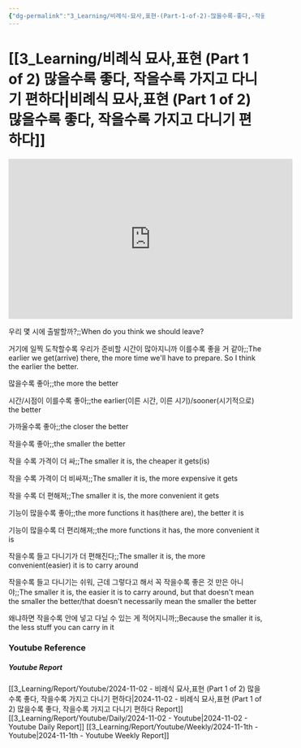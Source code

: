 ```yaml
---
{"dg-permalink":"3_Learning/비례식-묘사,표현-(Part-1-of-2)-많을수록-좋다,-작을수록-가지고-다니기-편하다","dg-note-icon":"youtube","created-date":"2024-11-02 10:19:02 am","date":"2024-11-02","type":"youtube","tags":["youtube","english","flashcards"],"aliases":null,"youtuber":"빨모쌤","channelName":"라이브 아카데미","link":"https://www.youtube.com/watch?v=pmfS4JlUjjI","img":"https://img.youtube.com/vi/pmfS4JlUjjI/0.jpg","dg-publish":true,"permalink":"/3_Learning/비례식-묘사,표현-(Part-1-of-2)-많을수록-좋다,-작을수록-가지고-다니기-편하다/","dgPassFrontmatter":true,"noteIcon":"youtube"}
---
```


# [[3_Learning/비례식 묘사,표현 (Part 1 of 2) 많을수록 좋다, 작을수록 가지고 다니기 편하다\|비례식 묘사,표현 (Part 1 of 2) 많을수록 좋다, 작을수록 가지고 다니기 편하다]]


<div class="container-root"><span></span></div><div><div class="container-root"><iframe width="560" height="315" src="https://www.youtube.com/embed/pmfS4JlUjjI" title="YouTube video player" frameborder="0" allow="accelerometer; autoplay; clipboard-write; encrypted-media; gyroscope; picture-in-picture; web-share" allowfullscreen=""></iframe></div></div>

우리 몇 시에 출발할까?;;When do you think we should leave?
<!--SR:!2024-12-03,9,250-->
거기에 일찍 도착할수록 우리가 준비할 시간이 많아지니까 이를수록 좋을 거 같아;;The earlier we get(arrive) there, the more time we'll have to prepare. So I think the earlier the better.
<!--SR:!2024-12-01,11,270-->

많을수록 좋아;;the more the better
<!--SR:!2024-12-04,14,290-->
시간/시점이 이를수록 좋아;;the earlier(이른 시간, 이른 시기)/sooner(시기적으로) the better
<!--SR:!2024-12-05,15,290-->
가까울수록 좋아;;the closer the better
<!--SR:!2024-12-06,16,290-->
작을수록 좋아;;the smaller the better
<!--SR:!2024-12-01,11,270-->
작을 수록 가격이 더 싸;;The smaller it is, the cheaper it gets(is)
<!--SR:!2024-12-04,14,290-->
작을 수록 가격이 더 비싸져;;The smaller it is, the more expensive it gets
<!--SR:!2024-12-04,14,290-->
작을 수록 더 편해져;;The smaller it is, the more convenient it gets
<!--SR:!2024-12-01,11,270-->
기능이 많을수록 좋아;;the more functions it has(there are), the better it is
<!--SR:!2024-12-02,12,270-->
기능이 많을수록 더 편리해져;;the more functions it has, the more convenient it is
<!--SR:!2024-12-01,11,270-->
작을수록 들고 다니기가 더 편해진다;;The smaller it is, the more convenient(easier) it is to carry around
<!--SR:!2024-12-05,15,290-->
작을수록 들고 다니기는 쉬워, 근데 그렇다고 해서 꼭 작을수록 좋은 것 만은 아니야;;The smaller it is, the easier it is to carry around, but that doesn't mean the smaller the better/that doesn't necessarily mean the smaller the better
<!--SR:!2024-12-09,17,299-->
왜냐하면 작을수록 안에 넣고 다닐 수 있는 게 적어지니까;;Because the smaller it is, the less stuff you can carry in it
<!--SR:!2024-12-02,12,270-->







### Youtube Reference
##### Youtube Report
[[3_Learning/Report/Youtube/2024-11-02 - 비례식 묘사,표현 (Part 1 of 2) 많을수록 좋다, 작을수록 가지고 다니기 편하다\|2024-11-02 - 비례식 묘사,표현 (Part 1 of 2) 많을수록 좋다, 작을수록 가지고 다니기 편하다 Report]]
[[3_Learning/Report/Youtube/Daily/2024-11-02 - Youtube\|2024-11-02 - Youtube Daily Report]]
[[3_Learning/Report/Youtube/Weekly/2024-11-1th - Youtube\|2024-11-1th - Youtube Weekly Report]]

